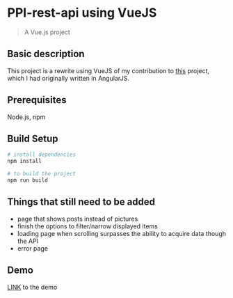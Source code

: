 # PPI-rest-api using VueJS

> A Vue.js project

## Basic description
This project is a rewrite using VueJS of my contribution to [this](https://github.com/Pirate-Parties-International/PPI-rest-api) project, which I had originally written in AngularJS.

## Prerequisites
Node.js, npm

## Build Setup
``` bash
# install dependencies
npm install

# to build the project
npm run build

```
## Things that still need to be added
* page that shows posts instead of pictures
* finish the options to filter/narrow displayed items
* loading page when scrolling surpasses the ability to acquire data though the API
* error page


## Demo
[LINK](http://guru.mobiusit.net/PPI-API/) to the demo